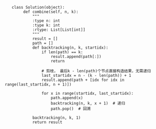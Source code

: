        
       
       
       class Solution(object):
            def combine(self, n, k):
                """
                :type n: int
                :type k: int
                :rtype: List[List[int]]
                """
                result = []
                path = []
                def backtracking(n, k, startidx):
                    if len(path) == k:
                        result.append(path[:])
                        return

                    # 剪枝， 最后k - len(path)个节点直接构造结果，无需递归
                    last_startidx = n - (k - len(path)) + 1
                    result.append(path + [idx for idx in range(last_startidx, n + 1)])

                    for x in range(startidx, last_startidx):
                        path.append(x)
                        backtracking(n, k, x + 1)  # 递归
                        path.pop()  # 回溯

                backtracking(n, k, 1)
                return result
